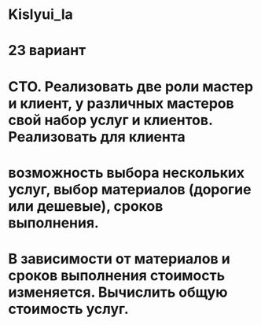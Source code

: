# Kislyui_la
# 23 вариант
# СТО. Реализовать две роли мастер и клиент, у различных мастеров свой набор услуг и клиентов. Реализовать для клиента
# возможность выбора нескольких услуг, выбор материалов (дорогие или дешевые), сроков выполнения. 
# В зависимости от материалов и сроков выполнения стоимость изменяется. Вычислить общую стоимость услуг.

